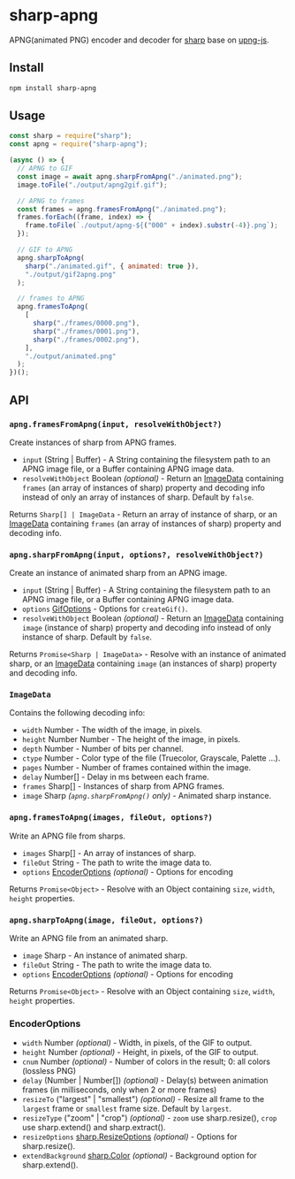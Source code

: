 # sharp-apng

APNG(animated PNG) encoder and decoder for [sharp](https://www.npmjs.com/package/sharp) base on [upng-js](https://www.npmjs.com/package/upng-js).

## Install

```bash
npm install sharp-apng
```

## Usage

```js
const sharp = require("sharp");
const apng = require("sharp-apng");

(async () => {
  // APNG to GIF
  const image = await apng.sharpFromApng("./animated.png");
  image.toFile("./output/apng2gif.gif");

  // APNG to frames
  const frames = apng.framesFromApng("./animated.png");
  frames.forEach((frame, index) => {
    frame.toFile(`./output/apng-${("000" + index).substr(-4)}.png`);
  });

  // GIF to APNG
  apng.sharpToApng(
    sharp("./animated.gif", { animated: true }),
    "./output/gif2apng.png"
  );

  // frames to APNG
  apng.framesToApng(
    [
      sharp("./frames/0000.png"),
      sharp("./frames/0001.png"),
      sharp("./frames/0002.png"),
    ],
    "./output/animated.png"
  );
})();
```

## API

### `apng.framesFromApng(input, resolveWithObject?)`

Create instances of sharp from APNG frames.

- `input` (String | Buffer) - A String containing the filesystem path to an APNG image file, or a Buffer containing APNG image data.
- `resolveWithObject` Boolean _(optional)_ - Return an [ImageData](#imagedata) containing `frames` (an array of instances of sharp) property and decoding info instead of only an array of instances of sharp. Default by `false`.

Returns `Sharp[] | ImageData` - Return an array of instance of sharp, or an [ImageData](#imagedata) containing `frames` (an array of instances of sharp) property and decoding info.

### `apng.sharpFromApng(input, options?, resolveWithObject?)`

Create an instance of animated sharp from an APNG image.

- `input` (String | Buffer) - A String containing the filesystem path to an APNG image file, or a Buffer containing APNG image data.
- `options` [GifOptions](https://github.com/ssnangua/sharp-gif#gifcreategifoptions-object-gif) - Options for `createGif()`.
- `resolveWithObject` Boolean _(optional)_ - Return an [ImageData](#imagedata) containing `image` (instance of sharp) property and decoding info instead of only instance of sharp. Default by `false`.

Returns `Promise<Sharp | ImageData>` - Resolve with an instance of animated sharp, or an [ImageData](#imagedata) containing `image` (an instances of sharp) property and decoding info.

### `ImageData`

Contains the following decoding info:

- `width` Number - The width of the image, in pixels.
- `height` Number Number - The height of the image, in pixels.
- `depth` Number - Number of bits per channel.
- `ctype` Number - Color type of the file (Truecolor, Grayscale, Palette ...).
- `pages` Number - Number of frames contained within the image.
- `delay` Number[] - Delay in ms between each frame.
- `frames` Sharp[] - Instances of sharp from APNG frames.
- `image` Sharp _(`apng.sharpFromApng()` only)_ - Animated sharp instance.

### `apng.framesToApng(images, fileOut, options?)`

Write an APNG file from sharps.

- `images` Sharp[] - An array of instances of sharp.
- `fileOut` String - The path to write the image data to.
- `options` [EncoderOptions](#EncoderOptions) _(optional)_ - Options for encoding

Returns `Promise<Object>` - Resolve with an Object containing `size`, `width`, `height` properties.

### `apng.sharpToApng(image, fileOut, options?)`

Write an APNG file from an animated sharp.

- `image` Sharp - An instance of animated sharp.
- `fileOut` String - The path to write the image data to.
- `options` [EncoderOptions](#EncoderOptions) _(optional)_ - Options for encoding

Returns `Promise<Object>` - Resolve with an Object containing `size`, `width`, `height` properties.

### EncoderOptions

- `width` Number _(optional)_ - Width, in pixels, of the GIF to output.
- `height` Number _(optional)_ - Height, in pixels, of the GIF to output.
- `cnum` Number _(optional)_ - Number of colors in the result; 0: all colors (lossless PNG)
- `delay` (Number | Number[]) _(optional)_ - Delay(s) between animation frames (in milliseconds, only when 2 or more frames)
- `resizeTo` ("largest" | "smallest") _(optional)_ - Resize all frame to the `largest` frame or `smallest` frame size. Default by `largest`.
- `resizeType` ("zoom" | "crop") _(optional)_ - `zoom` use sharp.resize(), `crop` use sharp.extend() and sharp.extract().
- `resizeOptions` [sharp.ResizeOptions](https://sharp.pixelplumbing.com/api-resize#parameters) _(optional)_ - Options for sharp.resize().
- `extendBackground` [sharp.Color](https://www.npmjs.org/package/color) _(optional)_ - Background option for sharp.extend().
